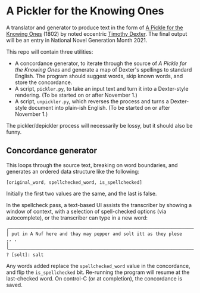 # A Pickler for the Knowing Ones

A translator and generator to produce text in the form of [A Pickle for the Knowing Ones](https://www.gutenberg.org/cache/epub/43453/pg43453-images.html) (1802)
by noted eccentric [Timothy Dexter](https://en.wikipedia.org/wiki/Timothy_Dexter). The final output will be an entry in National Novel Generation Month 2021.

This repo will contain three utilities:

- A concordance generator, to iterate through the source of _A Pickle for the Knowing Ones_ and generate a map of Dexter's spellings to standard English. The program should suggest words, skip known words, and store the concordance.
- A script, `pickler.py`, to take an input text and turn it into a Dexter-style rendering. (To be started on or after November 1.)
- A script, `unpickler.py`, which reverses the process and turns a Dexter-style document into plain-ish English. (To be started on or after November 1.)

The pickler/depickler process will necessarily be lossy, but it should also be funny.

## Concordance generator

This loops through the source text, breaking on word boundaries, and generates an ordered data structure like the following:

```
[original_word, spellchecked_word, is_spellchecked]
```

Initially the first two values are the same, and the last is false.

In the spellcheck pass, a text-based UI assists the transcriber by showing a window of context, with a selection
of spell-checked options (via autocomplete), or the transcriber can type in a new word:

```
╭────────────────────────────────────────────────────────────────────────────────╮
│ put in A Nuf here and thay may pepper and solt itt as they plese    ,, ,                                                                   │
╰────────────────────────────────────────────────────────────────────────────────╯
? [solt]: salt

```

Any words added replace the `spellchecked_word` value in the concordance, and flip the `is_spellchecked` bit. Re-running the program will resume at the last-checked word. On control-C (or at completion), the concordance is saved.
